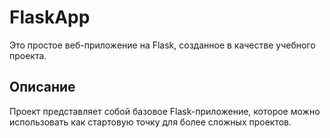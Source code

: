 # FlaskApp

Это простое веб-приложение на Flask, созданное в качестве учебного проекта.

## Описание

Проект представляет собой базовое Flask-приложение, которое можно использовать как стартовую точку для более сложных проектов.
